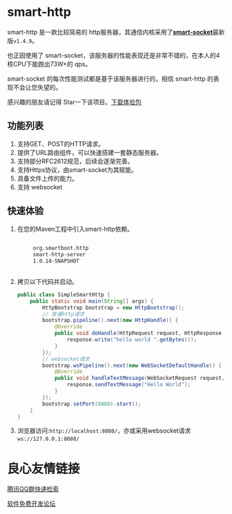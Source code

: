 # smart-http
smart-http 是一款比较简易的 http服务器，其通信内核采用了[**smart-socket**](https://gitee.com/smartboot/smart-socket)最新版`v1.4.9`。

也正因使用了 smart-socket，该服务器的性能表现还是非常不错的，在本人的4核CPU下能跑出73W+的 qps。

smart-socket 的每次性能测试都是基于该服务器进行的，相信 smart-http 的表现不会让您失望的。


感兴趣的朋友请记得 Star一下该项目。[下载体验包](https://gitee.com/smartboot/smart-http/attach_files)
## 功能列表
1. 支持GET、POST的HTTP请求。
2. 提供了URL路由组件，可以快速搭建一套静态服务器。
3. 支持部分RFC2612规范，后续会逐渐完善。
4. 支持Https协议，由smart-socket为其赋能。
5. 具备文件上传的能力。
6. 支持 websocket

## 快速体验
1. 在您的Maven工程中引入smart-http依赖。
    ```xml
     
         org.smartboot.http 
         smart-http-server 
         1.0.14-SNAPSHOT 
     
    ```
2. 拷贝以下代码并启动。
    ```java
    public class SimpleSmartHttp {
        public static void main(String[] args) {
            HttpBootstrap bootstrap = new HttpBootstrap();
            // 普通http请求
            bootstrap.pipeline().next(new HttpHandle() {
                @Override
                public void doHandle(HttpRequest request, HttpResponse response) throws IOException {
                    response.write("hello world ".getBytes());
                }
            });
            // websocket请求
            bootstrap.wsPipeline().next(new WebSocketDefaultHandle() {
                @Override
                public void handleTextMessage(WebSocketRequest request, WebSocketResponse response, String data) {
                    response.sendTextMessage("Hello World");
                }
            });
            bootstrap.setPort(8080).start();
        }
    }
    ```
3. 浏览器访问:`http://localhost:8080/`，亦或采用websocket请求`ws://127.0.0.1:8080/`



 # 良心友情链接

[腾讯QQ群快速检索](http://u.720life.cn/s/8cf73f7c)

[软件免费开发论坛](http://u.720life.cn/s/bbb01dc0)